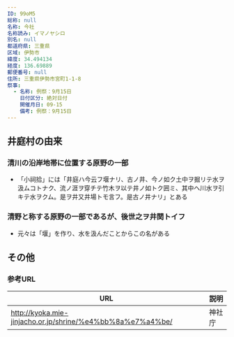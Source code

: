 ```yaml
---
ID: 99oM5
総称: null
名称: 今社
名称読み: イマノヤシロ
別名: null
都道府県: 三重県
区域: 伊勢市
緯度: 34.494134
経度: 136.69889
郵便番号: null
住所: 三重県伊勢市宮町1-1-8
祭事:
  - 名称: 例祭：9月15日
    日付区分: 絶対日付
    開催月日: 09-15
    備考: 例祭：9月15日
---
```


## 井庭村の由来

### 清川の沿岸地帯に位置する原野の一部

- 「小祠拾」には「井庭ハ今云フ堰ナリ、古ノ井、今ノ如ク土中ヲ掘リテ水ヲ汲ムコトナク、流ノ涯ヲ穿チテ竹木ヲ以テ井ノ如トク囲ミ、其中ヘ川水ヲ引キテ水ヲクム。是ヲ井又井場トモ言フ。是古ノ井ナリ」とある

### 清野と称する原野の一部であるが、後世之ヲ井関トイフ

- 元々は「堰」を作り、水を汲んだことからこの名がある

## その他

### 参考URL

| URL                                                        | 説明   |
| ---------------------------------------------------------- | ------ |
| http://kyoka.mie-jinjacho.or.jp/shrine/%e4%bb%8a%e7%a4%be/ | 神社庁 |
